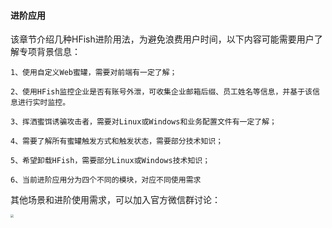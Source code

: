 
#### 进阶应用

该章节介绍几种HFish进阶用法，为避免浪费用户时间，以下内容可能需要用户了解专项背景信息：

```
1、使用自定义Web蜜罐，需要对前端有一定了解；

2、使用HFish监控企业是否有账号外泄，可收集企业邮箱后缀、员工姓名等信息，并基于该信息进行实时监控。

3、挥洒蜜饵诱骗攻击者，需要对Linux或Windows和业务配置文件有一定了解；

4、需要了解所有蜜罐触发方式和触发状态，需要部分技术知识；

5、希望卸载HFish，需要部分Linux或Windows技术知识；

6、当前进阶应用分为四个不同的模块，对应不同使用需求
```


其他场景和进阶使用需求，可以加入官方微信群讨论：

<img src="/images/image-20211221132836482.png" style="zoom:33%;" />

